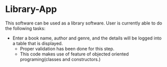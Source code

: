 # Library-App
This software can be used as a library software.
User is currently able to do the following tasks:
  * Enter a book name, author and genre, and the details will be logged into a table that is displayed.
    * Proper validation has been done for this step.
    * This code makes use of feature of objected oriented programing(classes and constructors.)
